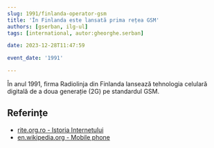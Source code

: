 ```yaml
---
slug: 1991/finlanda-operator-gsm
title: 'În Finlanda este lansată prima rețea GSM'
authors: [gserban, ilg-ul]
tags: [international, autor:gheorghe.serban]

date: 2023-12-28T11:47:59

event_date: '1991'

---
```


În anul 1991, firma Radiolinja din Finlanda lansează tehnologia
celulară digitală de a doua generație (2G) pe standardul GSM.

<!-- truncate -->

## Referințe

- [rite.org.ro - Istoria Internetului](https://rite.org.ro/istoria-internetului/)
- [en.wikipedia.org - Mobile phone](https://en.wikipedia.org/wiki/Mobile_phone)
